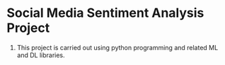 # Social Media Sentiment Analysis Project
1. This project is carried out using python programming and related ML and DL libraries.
